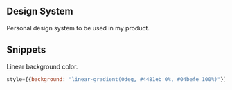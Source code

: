 ## Design System

Personal design system to be used in my product.


## Snippets

Linear background color.

```jsx
style={{background: "linear-gradient(0deg, #4481eb 0%, #04befe 100%)"}}
```
